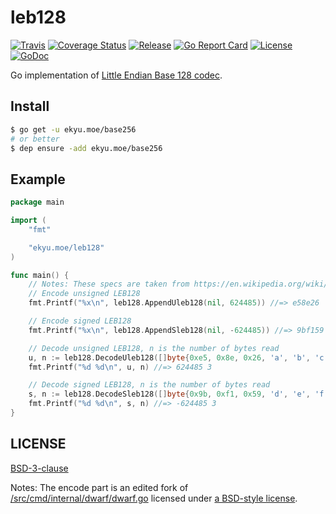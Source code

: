 # leb128
[![Travis](https://img.shields.io/travis/Equim-chan/leb128.svg)](https://travis-ci.org/Equim-chan/leb128)
[![Coverage Status](https://img.shields.io/codecov/c/gh/Equim-chan/leb128.svg)](https://codecov.io/gh/Equim-chan/leb128)
[![Release](https://img.shields.io/github/release/Equim-chan/leb128.svg)](https://github.com/Equim-chan/leb128/releases/latest)
[![Go Report Card](https://goreportcard.com/badge/github.com/Equim-chan/leb128)](https://goreportcard.com/report/github.com/Equim-chan/leb128)
[![License](https://img.shields.io/badge/BSD-3-blue.svg)](https://github.com/Equim-chan/leb128/blob/master/LICENSE)
[![GoDoc](http://img.shields.io/badge/godoc-reference-5272B4.svg)](https://godoc.org/ekyu.moe/leb128)

Go implementation of [Little Endian Base 128 codec](https://en.wikipedia.org/wiki/LEB128).

## Install
```bash
$ go get -u ekyu.moe/base256
# or better
$ dep ensure -add ekyu.moe/base256
```

## Example
```go
package main

import (
    "fmt"

    "ekyu.moe/leb128"
)

func main() {
    // Notes: These specs are taken from https://en.wikipedia.org/wiki/LEB128
    // Encode unsigned LEB128
    fmt.Printf("%x\n", leb128.AppendUleb128(nil, 624485)) //=> e58e26

    // Encode signed LEB128
    fmt.Printf("%x\n", leb128.AppendSleb128(nil, -624485)) //=> 9bf159

    // Decode unsigned LEB128, n is the number of bytes read
    u, n := leb128.DecodeUleb128([]byte{0xe5, 0x8e, 0x26, 'a', 'b', 'c'})
    fmt.Printf("%d %d\n", u, n) //=> 624485 3

    // Decode signed LEB128, n is the number of bytes read
    s, n := leb128.DecodeSleb128([]byte{0x9b, 0xf1, 0x59, 'd', 'e', 'f'})
    fmt.Printf("%d %d\n", s, n) //=> -624485 3
}
```

## LICENSE
[BSD-3-clause](https://github.com/Equim-chan/base256/blob/master/LICENSE)

Notes: The encode part is an edited fork of [/src/cmd/internal/dwarf/dwarf.go](https://golang.org/src/cmd/internal/dwarf/dwarf.go) licensed under [a BSD-style license](https://golang.org/LICENSE).
